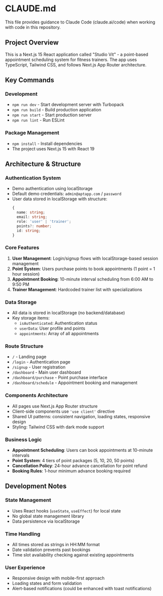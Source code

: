 # CLAUDE.md

This file provides guidance to Claude Code (claude.ai/code) when working with code in this repository.

## Project Overview

This is a Next.js 15 React application called "Studio Vit" - a point-based appointment scheduling system for fitness trainers. The app uses TypeScript, Tailwind CSS, and follows Next.js App Router architecture.

## Key Commands

### Development
- `npm run dev` - Start development server with Turbopack
- `npm run build` - Build production application
- `npm run start` - Start production server
- `npm run lint` - Run ESLint

### Package Management
- `npm install` - Install dependencies
- The project uses Next.js 15 with React 19

## Architecture & Structure

### Authentication System
- Demo authentication using localStorage
- Default demo credentials: `admin@aptapp.com` / `password`
- User data stored in localStorage with structure:
  ```typescript
  {
    name: string;
    email: string;
    role: 'user' | 'trainer';
    points?: number;
    id: string;
  }
  ```

### Core Features
1. **User Management**: Login/signup flows with localStorage-based session management
2. **Point System**: Users purchase points to book appointments (1 point = 1 hour session)
3. **Appointment Booking**: 10-minute interval scheduling from 6:00 AM to 9:50 PM
4. **Trainer Management**: Hardcoded trainer list with specializations

### Data Storage
- All data is stored in localStorage (no backend/database)
- Key storage items:
  - `isAuthenticated`: Authentication status
  - `userData`: User profile and points
  - `appointments`: Array of all appointments

### Route Structure
- `/` - Landing page
- `/login` - Authentication page
- `/signup` - User registration
- `/dashboard` - Main user dashboard
- `/dashboard/purchase` - Point purchase interface
- `/dashboard/schedule` - Appointment booking and management

### Components Architecture
- All pages use Next.js App Router structure
- Client-side components use `'use client'` directive
- Shared UI patterns: consistent navigation, loading states, responsive design
- Styling: Tailwind CSS with dark mode support

### Business Logic
- **Appointment Scheduling**: Users can book appointments at 10-minute intervals
- **Point System**: 4 tiers of point packages (5, 10, 20, 50 points)
- **Cancellation Policy**: 24-hour advance cancellation for point refund
- **Booking Rules**: 1-hour minimum advance booking required

## Development Notes

### State Management
- Uses React hooks (`useState`, `useEffect`) for local state
- No global state management library
- Data persistence via localStorage

### Time Handling
- All times stored as strings in HH:MM format
- Date validation prevents past bookings
- Time slot availability checking against existing appointments

### User Experience
- Responsive design with mobile-first approach
- Loading states and form validation
- Alert-based notifications (could be enhanced with toast notifications)